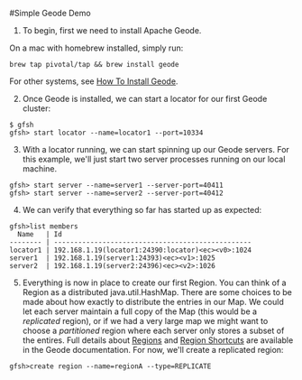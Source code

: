 #Simple Geode Demo

1. To begin, first we need to install Apache Geode.

On a mac with homebrew installed, simply run:
```
brew tap pivotal/tap && brew install geode
```
For other systems, see [How To Install Geode](http://geode.docs.pivotal.io/docs/getting_started/installation/install_standalone.html).

2. Once Geode is installed, we can start a locator for our first Geode cluster:
```
$ gfsh
gfsh> start locator --name=locator1 --port=10334
```

3. With a locator running, we can start spinning up our Geode servers.  For this example, we'll just start two server processes running on our local machine.
```
gfsh> start server --name=server1 --server-port=40411
gfsh> start server --name=server2 --server-port=40412 
```

4. We can verify that everything so far has started up as expected:
```
gfsh>list members
  Name   | Id
-------- | -------------------------------------------------
locator1 | 192.168.1.19(locator1:24390:locator)<ec><v0>:1024
server1  | 192.168.1.19(server1:24393)<ec><v1>:1025
server2  | 192.168.1.19(server2:24396)<ec><v2>:1026

```

5. Everything is now in place to create our first Region. You can think of a Region as a distributed java.util.HashMap.  There are some choices to be made about how exactly to distribute the entries in our Map.  We could let each server maintain a full copy of the Map (this would be a *replicated* region), or if we had a very large map we  might want to choose a *partitioned* region where each server only stores a subset of the entires. 
  Full details about [Regions](http://geode.docs.pivotal.io/docs/basic_config/data_regions/chapter_overview.html#data_regions) and [Region Shortcuts](http://geode.docs.pivotal.io/docs/reference/topics/region_shortcuts_reference.html) are available in the Geode documentation.  For now, we'll create a replicated region:
  ```
  gfsh>create region --name=regionA --type=REPLICATE
  ```